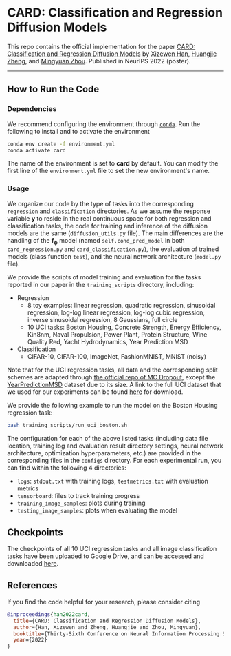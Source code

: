 # CARD: Classification and Regression Diffusion Models

This repo contains the official implementation for the paper [CARD: Classification and Regression Diffusion Models](https://arxiv.org/pdf/2206.07275.pdf) by [Xizewen Han](https://www.linkedin.com/in/xizewenhan/), [Huangjie Zheng](https://huangjiezheng.com/), and [Mingyuan Zhou](https://mingyuanzhou.github.io/). Published in NeurIPS 2022 (poster).

--------------------

## How to Run the Code

### Dependencies

We recommend configuring the environment through [`conda`](https://conda.io/projects/conda/en/latest/user-guide/getting-started.html). Run the following to install and to activate the environment 

```sh
conda env create -f environment.yml
conda activate card
```

The name of the environment is set to **card** by default. You can modify the first line of the `environment.yml` file to set the new environment's name.

### Usage

We organize our code by the type of tasks into the corresponding `regression` and `classification` directories. As we assume the response variable $\boldsymbol{y}$ to reside in the real continuous space for both regression and classification tasks, the code for training and inference of the diffusion models are the same (`diffusion_utils.py` file). The main differences are the handling of the $\boldsymbol{f_{\phi}}$ model (named `self.cond_pred_model` in both `card_regression.py` and `card_classification.py`), the evaluation of trained models (class function `test`), and the neural network architecture (`model.py` file).

We provide the scripts of model training and evaluation for the tasks reported in our paper in the `training_scripts` directory, including:

* Regression
  * 8 toy examples: linear regression, quadratic regression, sinusoidal regression, log-log linear regression, log-log cubic regression, inverse sinusoidal regression, 8 Gaussians, full circle
  * 10 UCI tasks: Boston Housing, Concrete Strength, Energy Efficiency, Kin8nm, Naval Propulsion, Power Plant, Protein Structure, Wine Quality Red, Yacht Hydrodynamics, Year Prediction MSD
* Classification
  * CIFAR-10, CIFAR-100, ImageNet, FashionMNIST, MNIST (noisy)

Note that for the UCI regression tasks, all data and the corresponding split schemes are adapted through [the official repo of MC Dropout](https://github.com/yaringal/DropoutUncertaintyExps), except the [YearPredictionMSD](https://archive.ics.uci.edu/ml/datasets/yearpredictionmsd) dataset due to its size. A link to the full UCI dataset that we used for our experiments can be found [here](https://drive.google.com/drive/u/5/folders/16L5Dy9qw3StCY4AvtP98KA5xDZrtcHV3) for download.
  
We provide the following example to run the model on the Boston Housing regression task:

```sh
bash training_scripts/run_uci_boston.sh
```

The configuration for each of the above listed tasks (including data file location, training log and evaluation result directory settings, neural network architecture, optimization hyperparameters, etc.) are provided in the corresponding files in the `configs` directory. For each experimental run, you can find within the following 4 directories:

* `logs`: `stdout.txt` with training logs, `testmetrics.txt` with evaluation metrics
* `tensorboard`: files to track training progress
* `training_image_samples`: plots during training
* `testing_image_samples`: plots when evaluating the model

## Checkpoints

The checkpoints of all 10 UCI regression tasks and all image classification tasks have been uploaded to Google Drive, and can be accessed and downloaded [here](https://drive.google.com/drive/u/5/folders/1hWT3kW7KssDnfBMJVMedFC14JfELmczM).

## References

If you find the code helpful for your research, please consider citing
```bib
@inproceedings{han2022card,
  title={CARD: Classification and Regression Diffusion Models},
  author={Han, Xizewen and Zheng, Huangjie and Zhou, Mingyuan},
  booktitle={Thirty-Sixth Conference on Neural Information Processing Systems},
  year={2022}
}
```
